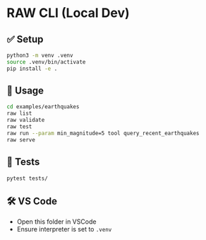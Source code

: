 # RAW CLI (Local Dev)

## ✅ Setup

```bash
python3 -m venv .venv
source .venv/bin/activate
pip install -e .
```

## 🚀 Usage

```bash
cd examples/earthquakes
raw list
raw validate
raw test
raw run --param min_magnitude=5 tool query_recent_earthquakes           
raw serve
```

## 🧪 Tests

```bash
pytest tests/
```

## 🛠 VS Code

- Open this folder in VSCode
- Ensure interpreter is set to `.venv`
